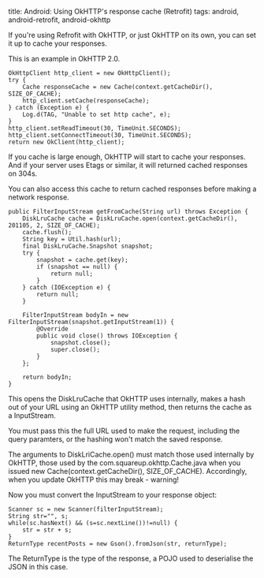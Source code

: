 title: Android: Using OkHTTP's response cache (Retrofit)
tags: android, android-retrofit, android-okhttp

If you're using Refrofit with OkHTTP, or just OkHTTP on its own, you can set it up to cache your responses.

This is an example in OkHTTP 2.0.

    OkHttpClient http_client = new OkHttpClient();
    try {
        Cache responseCache = new Cache(context.getCacheDir(), SIZE_OF_CACHE);
        http_client.setCache(responseCache);
    } catch (Exception e) {
        Log.d(TAG, "Unable to set http cache", e);
    }
    http_client.setReadTimeout(30, TimeUnit.SECONDS);
    http_client.setConnectTimeout(30, TimeUnit.SECONDS);
    return new OkClient(http_client);

If you cache is large enough, OkHTTP will start to cache your responses. And if your server uses Etags or similar, it will returned cached responses on 304s.

You can also access this cache to return cached responses before making a network response.

    public FilterInputStream getFromCache(String url) throws Exception {
        DiskLruCache cache = DiskLruCache.open(context.getCacheDir(), 201105, 2, SIZE_OF_CACHE);    
        cache.flush();
        String key = Util.hash(url);
        final DiskLruCache.Snapshot snapshot;
        try {
            snapshot = cache.get(key);
            if (snapshot == null) {
                return null;
            }
        } catch (IOException e) {
            return null;
        }

        FilterInputStream bodyIn = new FilterInputStream(snapshot.getInputStream(1)) {
            @Override
            public void close() throws IOException {
                snapshot.close();
                super.close();
            }
        };

        return bodyIn;
    }
    
This opens the DiskLruCache that OkHTTP uses internally, makes a hash out of your URL using an OkHTTP utility method, then returns the cache as a InputStream.

You must pass this the full URL used to make the request, including the query paramters, or the hashing won't match the saved response.

The arguments to DiskLriCache.open() must match those used internally by OkHTTP, those used by the com.squareup.okhttp.Cache.java when you issued new Cache(context.getCacheDir(), SIZE_OF_CACHE). Accordingly, when you update OkHTTP this may break - warning!

Now you must convert the InputStream to your response object:

    Scanner sc = new Scanner(filterInputStream);
    String str="", s;
    while(sc.hasNext() && (s=sc.nextLine())!=null) {
        str = str + s;
    }
    ReturnType recentPosts = new Gson().fromJson(str, returnType);

The ReturnType is the type of the response, a POJO used to deserialise the JSON in this case.
